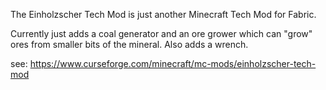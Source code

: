 The Einholzscher Tech Mod is just another Minecraft Tech Mod for Fabric.

Currently just adds a coal generator and an ore grower which can "grow" ores from smaller bits of the mineral. Also adds a wrench.

see: https://www.curseforge.com/minecraft/mc-mods/einholzscher-tech-mod
